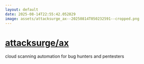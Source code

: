 ```yaml
---
layout: default
date: 2025-08-14T22:55:42.052829
image: assets/attacksurge_ax--20250814T050232591--cropped.png
---
```


# [attacksurge/ax](https://github.com/attacksurge/ax)

cloud scanning automation for bug hunters and pentesters
